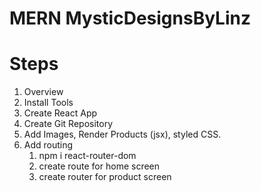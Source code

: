# MERN MysticDesignsByLinz

# Steps
1. Overview
2. Install Tools
3. Create React App
4. Create Git Repository
5. Add Images, Render Products (jsx), styled CSS.
6. Add routing
    1. npm i react-router-dom
    2. create route for home screen
    3. create router for product screen